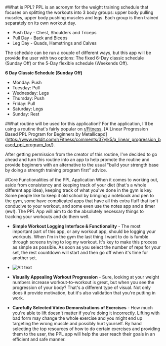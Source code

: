 #What is PPL?
PPL is an acronym for the weight training schedule that focuses on splitting the workouts into 3 body groups: upper body pulling muscles, upper body pushing muscles and legs. Each group is then trained separately on its own workout day. 

- Push Day - Chest, Shoulders and Triceps
- Pull Day - Back and Biceps
- Leg Day - Quads, Hamstrings and Calves

The schedule can be run a couple of different ways, but this app will be provide the user with two options: The fixed 6-Day classic schedule (Sunday Off) or the 5-Day flexible schedule (Weekends Off).

**6 Day Classic Schedule (Sunday Off)**
- Monday: Push
- Tuesday: Pull
- Wednesday: Legs
- Thursday: Push
- Friday: Pull
- Saturday: Legs
- Sunday: Rest

#What routine will be used for this application?
For the application, I'll be using a routine that's fairly popular on [r/Fitness](http://reddit.com/r/fitness), [A Linear Progression Based PPL Program for Beginners by Metallicapd] (https://www.reddit.com/r/Fitness/comments/37ylk5/a_linear_progression_based_ppl_program_for/).

After getting permission from the creator of this routine, I've decided to go ahead and turn this routine into an app to help promote the routine and provide beginners with an alternative to the usual "build your strength base by doing a strength training program first" advice.

#Core Functionalities of the PPL Application
When it comes to working out, aside from consistency and keeping track of your diet (that's a whole different app idea), keeping track of what you've done in the gym is key. Some people like to keep it old school by bringing a notebook and pen to the gym, some have complicated apps that have all this extra fluff that isn't conducive to your workout, and some even use the notes app and a timer (ew!). The PPL App will aim to do the absolutely necessary things to tracking your workouts and do them well.


- **Simple Workout Logging Interface & Functionality** - The most important part of this app, or any workout app, should be logging your workouts. When I'm in the gym the last thing I want to do is fumble through screens trying to log my workout. It's key to make this process as simple as possible. As soon as you select the number of reps for your set, the rest countdown will start and then go off when it's time for another set.
- ![Alt text](http://imgur.com/d03l5FB)

- **Visually Appealing Workout Progression** - Sure, looking at your weight numbers increase workout-to-workout is great, but when you see the progression of your body? That's a different type of visual. Not only does it provide motivation, but it's also validation that you're putting in work.

- **Carefully Selected Video Demonstrations of Exercises** - How much you're able to lift doesn't matter if you're doing it incorrectly. Lifting with bad form may change the whole exercise and you might end up targeting the wrong muscle and possibly hurt yourself. By hand selecting the top resources of how to do certain exercises and providing them to the user, the PPL app will help the user reach their goals in an efficient and safe manner.
